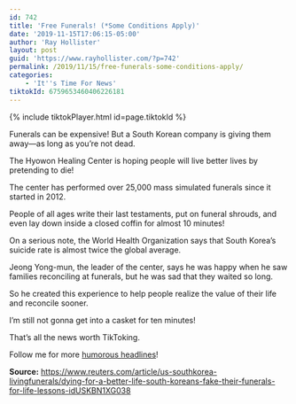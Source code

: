 ```yaml
---
id: 742
title: 'Free Funerals! (*Some Conditions Apply)'
date: '2019-11-15T17:06:15-05:00'
author: 'Ray Hollister'
layout: post
guid: 'https://www.rayhollister.com/?p=742'
permalink: /2019/11/15/free-funerals-some-conditions-apply/
categories:
    - 'It''s Time For News'
tiktokId: 6759653460406226181
---
```


{% include tiktokPlayer.html id=page.tiktokId %}

Funerals can be expensive! But a South Korean company is giving them away—as long as you’re not dead.

The Hyowon Healing Center is hoping people will live better lives by pretending to die!

The center has performed over 25,000 mass simulated funerals since it started in 2012.

People of all ages write their last testaments, put on funeral shrouds, and even lay down inside a closed coffin for almost 10 minutes!

On a serious note, the World Health Organization says that South Korea’s suicide rate is almost twice the global average.

Jeong Yong-mun, the leader of the center, says he was happy when he saw families reconciling at funerals, but he was sad that they waited so long.

So he created this experience to help people realize the value of their life and reconcile sooner.

I’m still not gonna get into a casket for ten minutes!

That’s all the news worth TikToking.

Follow me for more [humorous headlines](http://tiktok.com/@rayhollister)!

**Source:** <https://www.reuters.com/article/us-southkorea-livingfunerals/dying-for-a-better-life-south-koreans-fake-their-funerals-for-life-lessons-idUSKBN1XG038>